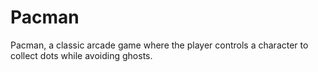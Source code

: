 # Pacman
Pacman, a classic arcade game where the player controls a character to collect dots while avoiding ghosts.
